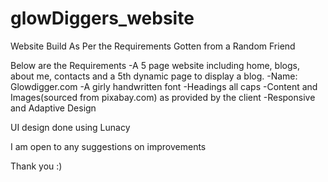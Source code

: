 # glowDiggers_website

Website Build As Per the Requirements Gotten from a Random Friend

Below are the Requirements
  -A 5 page website including home, blogs, about me, contacts and a 5th dynamic page to display a blog.
  -Name: Glowdigger.com
  -A girly handwritten font
  -Headings all caps
  -Content and Images(sourced from pixabay.com) as provided by the client
  -Responsive and Adaptive Design
 
UI design done using Lunacy

I am open to any suggestions on improvements

Thank you :)
  

  

